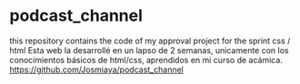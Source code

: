 # podcast_channel
this repository contains the code of my approval project for the sprint css / html
Esta web la desarrollé en un lapso de 2 semanas, unicamente con los conocimientos básicos de html/css, aprendidos en mi curso de acámica.
https://github.com/Josmiaya/podcast_channel
